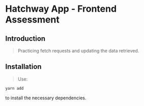 # Hatchway App - Frontend Assessment

## Introduction

> Practicing fetch requests and updating the data retrieved.

## Installation

> Use:
```
yarn add
```
to install the necessary dependencies. 